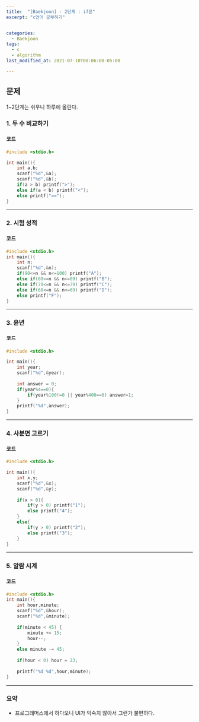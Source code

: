 ```yaml
---
title:  "[Baekjoon] - 2단계 : if문"
excerpt: "c언어 공부하기"


categories:
  - Baekjoon
tags:
  - c
  - algorithm
last_modified_at: 2021-07-10T08:06:00-05:00

---
```


## 문제

1~2단계는 쉬우니 하루에 올린다.

### 1. 두 수 비교하기

#### 코드

```c
#include <stdio.h>

int main(){
    int a,b;
    scanf("%d",&a);
    scanf("%d",&b);
    if(a > b) printf(">");
    else if(a < b) printf("<");
    else printf("==");
}
```

---

### 2. 시험 성적

#### 코드

```c
#include <stdio.h>
int main(){
    int n;
    scanf("%d",&n);
    if(90<=n && n<=100) printf("A");
    else if(80<=n && n<=89) printf("B");
    else if(70<=n && n<=79) printf("C");
    else if(60<=n && n<=69) printf("D");
    else printf("F");
}
```

---

### 3. 윤년

#### 코드

```c
#include <stdio.h>

int main(){
    int year;
    scanf("%d",&year);
    
    int answer = 0;
    if(year%4==0){
        if(year%100!=0 || year%400==0) answer=1;
    }
    printf("%d",answer);
}
```

---

### 4. 사분면 고르기

#### 코드

```c
#include <stdio.h>

int main(){
    int x,y;
    scanf("%d",&x);
    scanf("%d",&y);
    
    if(x > 0){
        if(y > 0) printf("1");
        else printf("4");
    }
    else{
        if(y > 0) printf("2");
        else printf("3");
    }
}
```

---

### 5. 알람 시계

#### 코드

```c
#include <stdio.h>
int main(){
    int hour,minute;
    scanf("%d",&hour);
    scanf("%d",&minute);
    
    if(minute < 45) {
        minute += 15;
        hour--;
    }
    else minute -= 45;
    
    if(hour < 0) hour = 23;
    
    printf("%d %d",hour,minute);
}
```

---

### 요약

- 프로그래머스에서 하다오니 UI가 익숙치 않아서 그런가 불편하다.